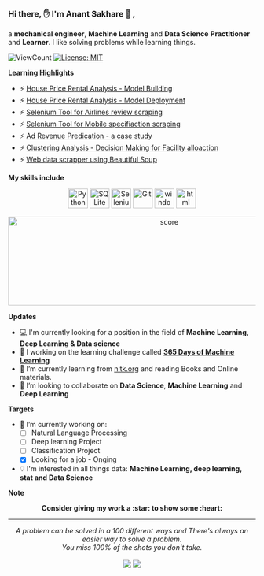 ### Hi there, ✋ I'm Anant Sakhare 👨 ,

a **mechanical engineer**, **Machine Learning** and **Data Science** **Practitioner** and **Learner**. I like solving problems while learning things.

![ViewCount](https://views.whatilearened.today/views/github/senhorinfinito/Anant_Sakhare.svg?cache=remove)
[![License: MIT](https://img.shields.io/badge/License-MIT-Green.svg)](https://opensource.org/licenses/MIT)



**Learning Highlights**
- ⚡ [House Price Rental Analysis - Model Building](https://github.com/senhorinfinito/rental_price_analysis)
- ⚡ [House Price Rental Analysis - Model Deployment](https://github.com/senhorinfinito/rental_deployment)
- ⚡ [Selenium Tool for Airlines review scraping](https://github.com/senhorinfinito/scrappers/blob/main/air_india/data_scrapper.ipynb)
- ⚡ [Selenium Tool for Mobile specifiaction scraping](https://github.com/senhorinfinito/scrappers/blob/main/mobile_details/details_scrapping.py)
- ⚡ [Ad Revenue Predication - a case study](https://github.com/senhorinfinito/IITG_Summer_Analytics_Course)
- ⚡ [Clustering Analysis -  Decision Making for Facility alloaction](https://github.com/senhorinfinito/ibm_coursera_capstone/blob/master/week5/week5all.ipynb)
- ⚡ [Web data scrapper using Beautiful Soup](https://github.com/senhorinfinito/scrappers)

**My skills include**

<p align = 'center'>
  	<img title="Python" alt="Python" src="https://github.com/senhorinfinito/Anant_Sakhare/blob/main/assests/python.svg" width="40" height="40" />
  	<img title="SQLite" alt="SQLite" src="https://github.com/senhorinfinito/Anant_Sakhare/blob/main/assests/sqlite.svg" width="40" height="40" />
  	<img title="Selenium" alt="Selenium" src="https://github.com/senhorinfinito/Anant_Sakhare/blob/main/assests/selenium.svg" width="40" height="40" />
  	<img title="Git" alt="Git" src="https://github.com/senhorinfinito/Anant_Sakhare/blob/main/assests/git.svg" width="40" height="40" />
  	<img title="windows" alt="windows" src="https://github.com/senhorinfinito/Anant_Sakhare/blob/main/assests/windows.svg" width="40" height="40" />
  	<img title="html" alt="html" src="https://github.com/senhorinfinito/Anant_Sakhare/blob/main/assests/html-5.svg" width="40" height="40" />  
  
</p>

<p  align = 'center'>
  <img title = 'score' alt ='score' src="https://github-readme-stats.vercel.app/api?username=senhorinfinito&hide=prs,issues,contribs?username=senhorinfinito&count_private=true?username=senhorinfinito&show_icons=true&theme=radical" width = 640 height = 180 />
</p>
 
**Updates**

* 💻 I'm currently looking for a position in the field of **Machine Learning, Deep Learning & Data science**
* 📖 I working on the learning challenge called [**365 Days of Machine Learning**]()
* 🔗 I’m currently learning from [nltk.org](https://www.nltk.org/) and reading Books and Online materials.
* 👯 I’m looking to collaborate on **Data Science**, **Machine Learning** and **Deep Learning**

**Targets**
- 🔭 I’m currently working on:
	- [ ] Natural Language Processing 
	- [ ] Deep learning Project
	- [ ] Classification Project
	- [x] Looking for a job - Onging
- :bulb: I'm interested in all things data: **Machine Learning, deep learning, stat and Data Science**

**Note**

<p align="center">
	<strong>Consider giving my work a :star: to show some :heart:</strong>
</p>

<hr>
<p align="center">
   <i>A problem can be solved in a 100 different ways and There's always an easier way to solve a problem.</i>
   <br>
   <i>You miss 100% of the shots you don't take.</i>
   <br>
<br>
<a target="_blank" href="https://www.linkedin.com/in/anantsakhare/"><img src="https://img.shields.io/badge/-LinkedIn-0077B5?style=for-the-badge&logo=Linkedin&logoColor=white"></img></a>
<a target="_blank" href="mailto:imanantsakhare@gmail.com"><img src="https://img.shields.io/badge/-Gmail-D14836?style=for-the-badge&logo=Gmail&logoColor=white"></img></a>
<br>
</p>       






